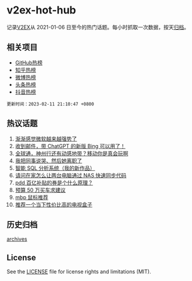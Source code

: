 # v2ex-hot-hub

 记录[V2EX](https://www.v2ex.com/)从 2021-01-06 日至今的热门话题。每小时抓取一次数据，按天[归档](archives)。
 
 ## 相关项目

- [GitHub热榜](https://github.com/it985/github-hot-hub)
- [知乎热榜](https://github.com/it985/zhihu-hot-hub)
- [微博热榜](https://github.com/it985/weibo-hot-hub)
- [头条热榜](https://github.com/it985/toutiao-hot-hub)
- [抖音热榜](https://github.com/it985/douyin-hot-hub)


 `更新时间：2023-02-11 21:10:47 +0800`

## 热议话题

1. [渐渐感觉微软越来越强势了](https://www.v2ex.com/t/915064)
1. [收到邮件，带 ChatGPT 的新版 Bing 可以用了！](https://www.v2ex.com/t/915087)
1. [全球通，神州行还有动感地带？移动你是真会玩啊](https://www.v2ex.com/t/915085)
1. [我把同事说哭、然后她离职了](https://www.v2ex.com/t/915209)
1. [智能 SQL 分析系统（我的新作品）](https://www.v2ex.com/t/915090)
1. [请问在家怎么让两台电脑通过 NAS 快速同步代码](https://www.v2ex.com/t/915142)
1. [pdd 百亿补贴的券是个什么原理？](https://www.v2ex.com/t/915082)
1. [预算 50 万买车求建议](https://www.v2ex.com/t/915160)
1. [mbp 鼠标推荐](https://www.v2ex.com/t/915061)
1. [推荐一个当下性价比高的电视盒子](https://www.v2ex.com/t/915108)

## 历史归档

[archives](archives)

## License

See the [LICENSE](LICENSE) file for license rights and limitations (MIT).
